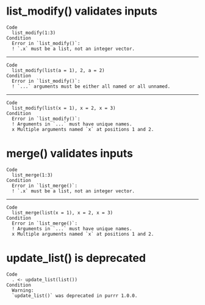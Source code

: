 # list_modify() validates inputs

    Code
      list_modify(1:3)
    Condition
      Error in `list_modify()`:
      ! `.x` must be a list, not an integer vector.

---

    Code
      list_modify(list(a = 1), 2, a = 2)
    Condition
      Error in `list_modify()`:
      ! `...` arguments must be either all named or all unnamed.

---

    Code
      list_modify(list(x = 1), x = 2, x = 3)
    Condition
      Error in `list_modify()`:
      ! Arguments in `...` must have unique names.
      x Multiple arguments named `x` at positions 1 and 2.

# merge() validates inputs

    Code
      list_merge(1:3)
    Condition
      Error in `list_merge()`:
      ! `.x` must be a list, not an integer vector.

---

    Code
      list_merge(list(x = 1), x = 2, x = 3)
    Condition
      Error in `list_merge()`:
      ! Arguments in `...` must have unique names.
      x Multiple arguments named `x` at positions 1 and 2.

# update_list() is deprecated

    Code
      . <- update_list(list())
    Condition
      Warning:
      `update_list()` was deprecated in purrr 1.0.0.

